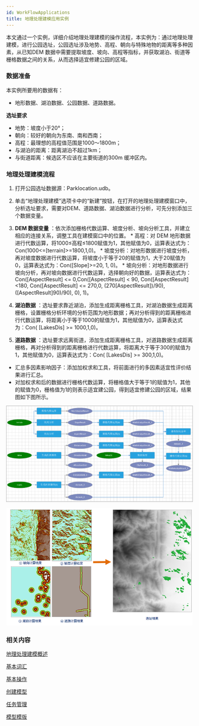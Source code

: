 ```yaml
---
id: WorkFlowApplications
title: 地理处理建模应用实例
---
```

本文通过一个实例，详细介绍地理处理建模的操作流程，本实例为：通过地理处理建模，进行公园选址，公园选址涉及地势、高程、朝向与特殊地物的距离等多种因素，从已知DEM
数据中需要提取坡度、坡向、高程等指标，并获取湖泊、街道等栅格数据之间的关系，从而选择适宜修建公园的区域。

### 数据准备

本实例所要用的数据有：

  * 地形数据、湖泊数据、公园数据、道路数据。

**选址要求**

  * 地势：坡度小于20°；
  * 朝向：较好的朝向为东南、南和西南；
  * 高程：最理想的高程值范围是1000～1800m；
  * 与湖泊的距离：距离湖泊不超过1km；
  * 与街道距离：候选区不应该在主要街道的300m 缓冲区内。

### 地理处理建模流程

  1. 打开公园选址数据源：Parklocation.udb。
  2. 单击“地理处理建模”选项卡中的“新建”按钮，在打开的地理处理建模窗口中，分析选址要求，需要对DEM、道路数据、湖泊数据进行分析，可先分别添加三个数据变量。
  3. **DEM 数据变量** ：依次添加栅格代数运算、坡度分析、坡向分析工具，并建立相应的连接关系，调整工具在建模窗口中的位置。
    * 高程：对 DEM 地形数据进行代数运算，将1000≤高程≤1800赋值为1，其他赋值为0，运算表达式为：Con(1000<=[terrain]>=1800,1,0)。 
    * 坡度分析：对地形数据进行坡度分析，再对坡度数据进行代数运算，将坡度小于等于20的赋值为1，大于20赋值为0，运算表达式为：Con([Slope]>=20, 1, 0)。 
    * 坡向分析：对地形数据进行坡向分析，再对坡向数据进行代数运算，选择朝向好的数据，运算表达式为：Con([AspectResult] <= 0,Con([AspectResult] < 90, Con([AspectResult] <180, Con([AspectResult] <= 270,0, (270[AspectResult])/90), ([AspectResult]90)/90), 0), 1)。 
  4. **湖泊数据** ：选址要求靠近湖泊，添加生成距离栅格工具，对湖泊数据生成距离栅格，设置栅格分析环境的分析范围为地形数据；再对分析得到的距离栅格进行代数运算，将距离小于等于1000的赋值为1，其他赋值为0，运算表达式为：Con( [LakesDis] >= 1000,1,0)。 

  5. **道路数据** ：选址要求远离街道，添加生成距离栅格工具，对道路数据生成距离栅格，再对分析得到的距离栅格进行代数运算，将距离大于等于300的赋值为1，其他赋值为0，运算表达式为：Con( [LakesDis] >= 300,1,0)。 

* 汇总多因素影响因子：添加加权求和工具，将前面进行的多因素适宜性评价结果进行汇总。
* 对加权求和后的数据进行栅格代数运算，将栅格值大于等于1的赋值为1，其他的赋值为0，栅格值为1的则表示适宜建公园，得到适宜修建公园的区域，结果图如下图所示。  

![](img/WorkFlowExample.png)    

![](img/WorkFlowExampleresult1.png)

### 相关内容

 [地理处理建模概述](WorkFlowSummarize)

 [基本词汇](WFConcepts)

 [基本操作](WFBasicOperation)

 [创建模型](CreatWorkFlow)

 [任务管理](WFTaskManagement)

 [模型模版](WorkFlowTemplate)

